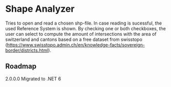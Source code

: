 # Shape Analyzer
Tries to open and read a chosen shp-file.
In case reading is sucessful, the used Reference System is shown.
By checking one or both checkboxes, the user can select to compute the amount of intersections with the area of switzerland and cantons based on a free dataset from swisstopo (https://www.swisstopo.admin.ch/en/knowledge-facts/sovereign-border/districts.html).

## Roadmap
2.0.0.0 Migrated to .NET 6
